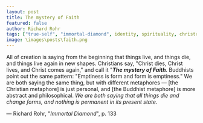 ```yaml
---
layout: post
title: The mystery of Faith
featured: false
author: Richard Rohr
tags: ["true-self", "immortal-diamond", identity, spirituality, christrianity, buddhism, death, life, mystery, faith]
image: \images\posts\faith.png
---
```


All of creation is saying from the beginning that things live, and things die, and things live again in new shapes. Christians say, "Christ dies, Christ lives, and Christ comes again," and call it "**_The mystery of Faith_**. Buddhists point out the same pattern: "Emptiness is form and form is emptiness." We are both saying the same thing, but with different metaphores ― [the Christian metaphore] is just personal, and [the Buddhist metaphore] is more abstract and philosophical. _We are both saying that all things die and change forms, and nothing is permanent in its present state._

― Richard Rohr, "_Immortal Diamond_", p. 133
